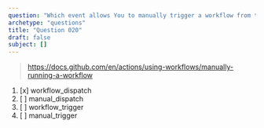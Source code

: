 ```yaml
---
question: "Which event allows You to manually trigger a workflow from the GitHub UI?"
archetype: "questions"
title: "Question 020"
draft: false
subject: []
---
```


> https://docs.github.com/en/actions/using-workflows/manually-running-a-workflow
1. [x] workflow_dispatch
1. [ ] manual_dispatch
1. [ ] workflow_trigger
1. [ ] manual_trigger
